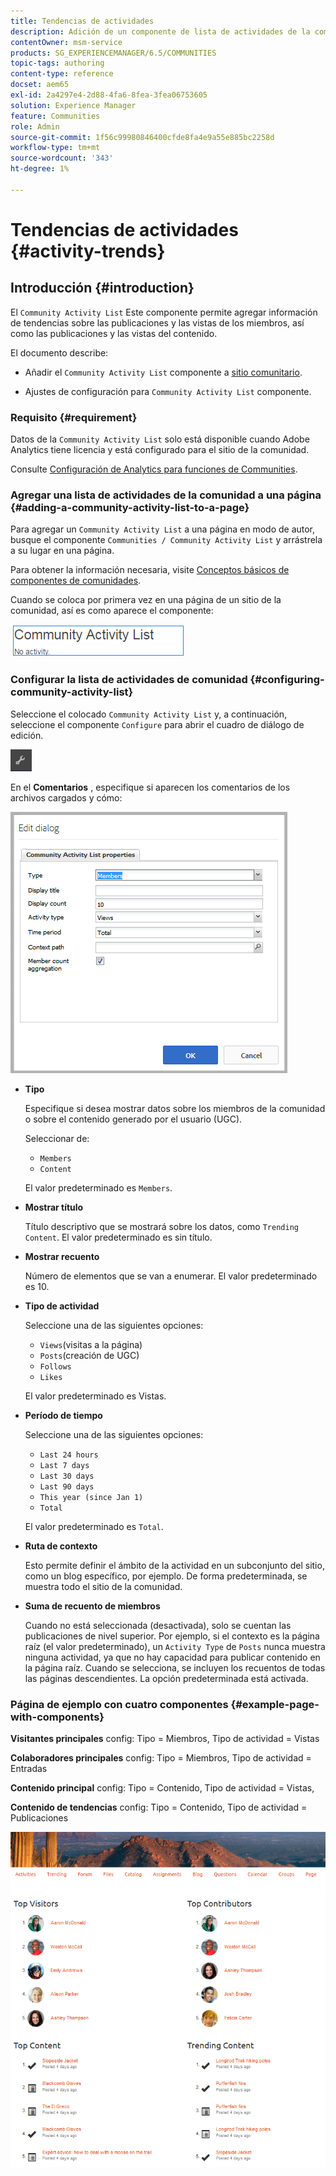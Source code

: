 ```yaml
---
title: Tendencias de actividades
description: Adición de un componente de lista de actividades de la comunidad a una página
contentOwner: msm-service
products: SG_EXPERIENCEMANAGER/6.5/COMMUNITIES
topic-tags: authoring
content-type: reference
docset: aem65
exl-id: 2a4297e4-2d88-4fa6-8fea-3fea06753605
solution: Experience Manager
feature: Communities
role: Admin
source-git-commit: 1f56c99980846400cfde8fa4e9a55e885bc2258d
workflow-type: tm+mt
source-wordcount: '343'
ht-degree: 1%

---
```


# Tendencias de actividades {#activity-trends}

## Introducción {#introduction}

El `Community Activity List` Este componente permite agregar información de tendencias sobre las publicaciones y las vistas de los miembros, así como las publicaciones y las vistas del contenido.

El documento describe:

* Añadir el `Community Activity List` componente a [sitio comunitario](/help/communities/overview.md#community-sites).

* Ajustes de configuración para `Community Activity List` componente.

### Requisito {#requirement}

Datos de la `Community Activity List` solo está disponible cuando Adobe Analytics tiene licencia y está configurado para el sitio de la comunidad.

Consulte [Configuración de Analytics para funciones de Communities](/help/communities/analytics.md).

### Agregar una lista de actividades de la comunidad a una página {#adding-a-community-activity-list-to-a-page}

Para agregar un `Community Activity List` a una página en modo de autor, busque el componente `Communities / Community Activity List` y arrástrela a su lugar en una página.

Para obtener la información necesaria, visite [Conceptos básicos de componentes de comunidades](/help/communities/basics.md).

Cuando se coloca por primera vez en una página de un sitio de la comunidad, así es como aparece el componente:

![actividad de la comunidad](assets/community-activity.png)

### Configurar la lista de actividades de comunidad  {#configuring-community-activity-list}

Seleccione el colocado `Community Activity List` y, a continuación, seleccione el componente `Configure` para abrir el cuadro de diálogo de edición.

![configurar](assets/configure-new.png)

En el **Comentarios** , especifique si aparecen los comentarios de los archivos cargados y cómo:

![propiedades](assets/activity-list-properties.png)

* **Tipo**

  Especifique si desea mostrar datos sobre los miembros de la comunidad o sobre el contenido generado por el usuario (UGC).

  Seleccionar de:

   * `Members`
   * `Content`

  El valor predeterminado es `Members`.

* **Mostrar título**

  Título descriptivo que se mostrará sobre los datos, como `Trending Content`.
El valor predeterminado es sin título.

* **Mostrar recuento**

  Número de elementos que se van a enumerar.
El valor predeterminado es 10.

* **Tipo de actividad**

  Seleccione una de las siguientes opciones:

   * `Views`(visitas a la página)
   * `Posts`(creación de UGC)
   * `Follows`
   * `Likes`

  El valor predeterminado es Vistas.

* **Período de tiempo**

  Seleccione una de las siguientes opciones:

   * `Last 24 hours`
   * `Last 7 days`
   * `Last 30 days`
   * `Last 90 days`
   * `This year (since Jan 1)`
   * `Total`

  El valor predeterminado es `Total`.

* **Ruta de contexto**

  Esto permite definir el ámbito de la actividad en un subconjunto del sitio, como un blog específico, por ejemplo.
De forma predeterminada, se muestra todo el sitio de la comunidad.

* **Suma de recuento de miembros**

  Cuando no está seleccionada (desactivada), solo se cuentan las publicaciones de nivel superior. Por ejemplo, si el contexto es la página raíz (el valor predeterminado), un `Activity Type` de `Posts` nunca muestra ninguna actividad, ya que no hay capacidad para publicar contenido en la página raíz. Cuando se selecciona, se incluyen los recuentos de todas las páginas descendientes.
La opción predeterminada está activada.

### Página de ejemplo con cuatro componentes {#example-page-with-components}

**Visitantes principales** config: Tipo = Miembros, Tipo de actividad = Vistas

**Colaboradores principales** config: Tipo = Miembros, Tipo de actividad = Entradas

**Contenido principal** config: Tipo = Contenido, Tipo de actividad = Vistas,

**Contenido de tendencias** config: Tipo = Contenido, Tipo de actividad = Publicaciones

![componentes](assets/activity-list-components.png)
